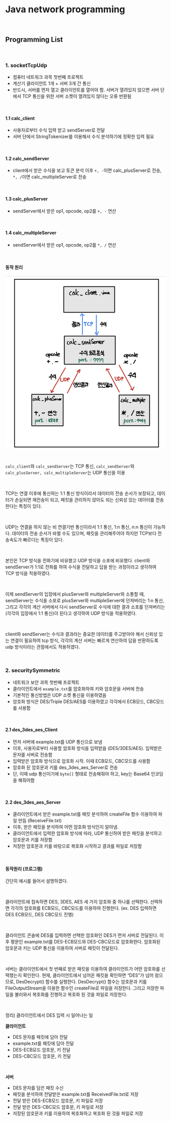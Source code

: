 # Java network programming

<br>

## Programming List

<br>

### 1. socketTcpUdp

- 컴퓨터 네트워크 과목 첫번째 프로젝트
- 계산기 클라이언트 1개 + 서버 3개 간 통신
- 반드시, 서버를 먼저 열고 클라이언트를 열어야 함. 서버가 열려있지 않으면 서버 단에서 TCP 통신을 위한 서버 소켓이 열려있지 않다는 오류 반환됨

<br>

#### 1.1 calc_client
- 사용자로부터 수식 입력 받고 sendServer로 전달
- 서버 단에서 StringTokenizer를 이용해서 수식 분석하기에 정확한 입력 필요

<br>

#### 1.2 calc_sendServer
- client에서 받은 수식을 보고 토큰 분석 이후 `+, -`이면 calc_plusServer로 전송, `*, /`이면 calc_multipleServer로 전송

<br>

#### 1.3 calc_plusServer
- sendServer에서 받은 op1, opcode, op2를 `+, -` 연산 

<br>

#### 1.4 calc_multipleServer
- sendServer에서 받은 op1, opcode, op2를 `*, /` 연산

<br>

#### 동작 원리

<p align="center"><img src="src/img/img01.png"></img></p>

<br>

`calc_client`와 `calc_sendServer`는 TCP 통신, `calc_sendServer`와 `calc_plusServer, calc_multipleServer`는 UDP 통신을 이용

<br>

TCP는 연결 이후에 통신하는 1:1 통신 방식이라서 데이터의 전송 순서가 보장되고, 데이터가 손실되면 재전송이 되고, 패킷을 관리하지 않아도 되는 신뢰성 있는 데이터를 전송한다는 특징이 있다.

<br>

UDP는 연결을 하지 않는 비 연결기반 통신이라서 1:1 통신, 1:n 통신, n:n 통신이 가능하다. 데이터의 전송 순서가 바뀔 수도 있으며, 패킷을 관리해주어야 하지만 TCP보다 전송속도가 빠르다는 특징이 있다.

<br>

본인은 TCP 방식을 전화기에 비유했고 UDP 방식을 소포에 비유했다. client와 sendServer가 1:1로 전화를 하여 수식을 전달하고 답을 받는 과정이라고 생각하여 TCP 방식을 적용하였다.

<br>

이제 sendServer의 입장에서 plusServer와 multipleServer와 소통할 때, sendServer는 수식을 소포로 plusServer와 multipleServer에 던져버리는 1:n 통신, 그리고 각각의 계산 서버에서 다시 sendServer로 수식에 대한 결과 소포를 던져버리는 (각각의 입장에서 1:1 통신)이 된다고 생각하여 UDP 방식을 적용하였다.

<br>

client와 sendServer는 수식과 결과라는 중요한 데이터를 주고받아야 해서 신뢰성 있는 연결이 필요하여 tcp 방식, 각각의 계산 서버는 빠르게 연산하여 답을 반환하도록 udp 방식이라는 관점에서도 적용하였다.

<br>

### 2. securitySymmetric
- 네트워크 보안 과목 첫번째 프로젝트
- 클라이언트에서 `example.txt`를 암호화하여 키와 암호문을 서버에 전송
- 기본적인 통신방법은 UDP 소켓 통신을 이용하였음
- 암호화 방식은 DES/Triple DES/AES를 이용하였고 각각에서 ECB모드, CBC모드를 사용함

<br>

#### 2.1 des_3des_aes_Client
- 먼저 서버에 example.txt를 UDP 통신으로 보냄
- 이후, 사용자로부터 사용할 암호화 방식을 입력받음 (DES/3DES/AES). 입력받은 문자를 서버로 전송함
- 입력받은 암호화 방식으로 암호화 시작. 이때 ECB모드, CBC모드를 사용함
- 암호화 된 암호문과 키를 des_3des_aes_Server로 전송
- 단, 이때 udp 통신이기에 `byte[]` 형태로 전송해줘야 하고, key는 Base64 인코딩을 해줘야함

<br>

#### 2.2 des_3des_aes_Server
- 클라이언트에서 받은 example.txt를 패킷 분석하여 createFile 함수 이용하여 파일 만듬 (ReceiveFile.txt)
- 이후, 받은 패킷을 분석하여 어떤 암호화 방식인지 알아냄.
- 클라이언트에서 입력한 암호화 방식에 따라, UDP 통신하여 받은 패킷을 분석하고 암호문과 키를 저장함
- 저장한 암호문과 키를 바탕으로 복호화 시작하고 결과를 파일로 저장함

<br>

#### 동작원리 (프로그램)

간단히 예시를 들어서 설명하겠다. 

<br>

클라이언트에 접속하면 DES, 3DES, AES 세 가지 암호화 중 하나를 선택한다. 선택하면 각각의 암호화를 ECB모드, CBC모드를 이용하여 진행한다. (ex. DES 입력하면 DES ECB모드, DES CBC모드 진행)

<br>

클라이언트 콘솔에 DES를 입력하면 선택한 암호화인 DES가 먼저 서버로 전달된다. 이후 평문인 example.txt를 DES-ECB모드와 DES-CBC모드로 암호화한다. 암호화된 암호문과 키는 UDP 통신을 이용하여 서버로 패킷이 전달된다.

<br>

서버는 클라이언트에서 첫 번째로 받은 패킷을 이용하여 클라이언트가 어떤 암호화를 선택했는지 확인한다. 현재, 클라이언트에서 넘어온 패킷을 확인하면 “DES”가 넘어 왔으므로, DesDecrypt() 함수를 실행한다. DesDecrypt() 함수는 암호문과 키를
FileOutputStream을 이용한 함수인 createFile로 파일을 저장한다. 그리고 저장한 파일을 불러와서 복호화를 진행하고 복호화 된 것을 파일로 저장한다.

<br>

정리) 클라이언트에서 DES 입력 시 일어나는 일
<br>

**클라이언트**

- DES 문자를 패킷에 담아 전달
- example.txt를 패킷에 담아 전달
- DES-ECB모드 암호문, 키 전달
- DES-CBC모드 암호문, 키 전달

<br>

**서버**

- DES 문자를 담은 패킷 수신
- 패킷을 분석하여 전달받은 example.txt를 ReceivedFile.txt로 저장
- 전달 받은 DES-ECB모드 암호문, 키 파일로 저장
- 전달 받은 DES-CBC모드 암호문, 키 파일로 저장
- 저장된 암호문과 키를 이용하여 복호화하고 복호화 된 것을 파일로 저장

